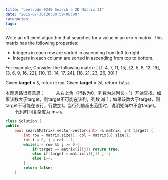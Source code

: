 ```yaml
---
title: "Leetcode #240 Search a 2D Matrix II"
date: "2015-07-30T20:00:59+08:00"
categories:
tags:
---
```


                                            
Write an efficient algorithm that searches for a value in an <em>m</em> x <em>
n</em> matrix. This matrix has the following properties:

<ul><li>Integers in each row are sorted in ascending from left to right.</li><li>Integers in each column are sorted in ascending from top to bottom.</li></ul>For example,
Consider the following matrix:
[
  [1,   4,  7, 11, 15],
  [2,   5,  8, 12, 19],
  [3,   6,  9, 16, 22],
  [10, 13, 14, 17, 24],
  [18, 21, 23, 26, 30]
]

Given <strong>target</strong> = <code>5</code>, return <code>true</code>.
Given <strong>target</strong> = <code>20</code>, return <code>false</code>.


本题思路很有意思：
        从右上角（行数为0，列数为总列长 - 1）开始查找，如果该数大于target，则target不可能在该列，列数 减 1；如果该数大于target，则target不可能在该行，行数加1。当行列值超出范围时，说明矩阵中不含target。
        代码时间复杂度为 m+n。

```cpp
class Solution {
public:
    bool searchMatrix( vector<vector<int> >& matrix, int target) {
        int row = matrix.size(), col = matrix[0].size();
        int i = 0, j = col - 1;
        while(i < row && j >= 0){
            if(target == matrix[i][j]) return true;
            else if(target < matrix[i][j]) j--;
            else i++;
        }
        return false;
    }
